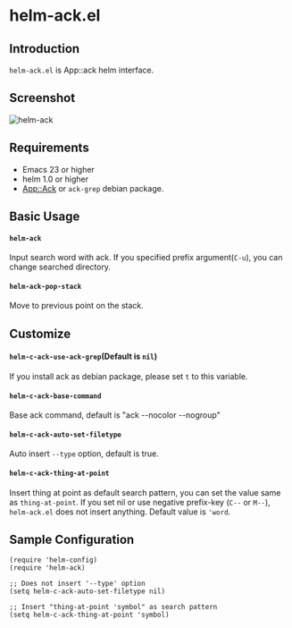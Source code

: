 # helm-ack.el

## Introduction
`helm-ack.el` is App::ack helm interface.

## Screenshot

![helm-ack](https://github.com/syohex/emacs-helm-ack/raw/master/image/helm-ack.png)


## Requirements

* Emacs 23 or higher
* helm 1.0 or higher
* [App::Ack](https://metacpan.org/module/ack) or `ack-grep` debian package.


## Basic Usage

#### `helm-ack`

Input search word with ack. If you specified prefix argument(`C-u`), you can
change searched directory.

#### `helm-ack-pop-stack`

Move to previous point on the stack.


## Customize

#### `helm-c-ack-use-ack-grep`(Default is `nil`)

If you install ack as debian package, please set `t` to this variable.

#### `helm-c-ack-base-command`

Base ack command, default is "ack --nocolor --nogroup"

#### `helm-c-ack-auto-set-filetype`
Auto insert `--type` option, default is true.

#### `helm-c-ack-thing-at-point`

Insert thing at point as default search pattern, you can set the value
same as `thing-at-point`. If you set nil or use negative prefix-key
(`C--` or `M--`), `helm-ack.el` does not insert anything.
Default value is `'word`.


## Sample Configuration

```` elisp
(require 'helm-config)
(require 'helm-ack)

;; Does not insert '--type' option
(setq helm-c-ack-auto-set-filetype nil)

;; Insert "thing-at-point 'symbol" as search pattern
(setq helm-c-ack-thing-at-point 'symbol)
````
